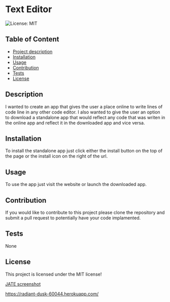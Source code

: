 

  # Text Editor
  ![License: MIT](https://img.shields.io/badge/License-MIT-blue.svg)

  ## Table of Content
  - [Project description](#Description)
  - [Installation](#Installation)
  - [Usage](#Usage)
  - [Contribution](#Contribution)
  - [Tests](#Test)
  - [License](#license)

  ## Description
  I wanted to create an app that gives the user a place online to write lines of code line in any other code editor. I also wanted to give the user an option to download a standalone app that would reflect any code that was writen in the online app and reflect it in the downloaded app and vice versa.

  ## Installation
  To install the standalone app just click either the install button on the top of the page or the install icon on the right of the url.

  ## Usage
  To use the app just visit the website or launch the downloaded app.

  ## Contribution
  If you would like to contribute to this project please clone the repository and submit a pull request to potentially have your code implamented.
  
  ## Tests
  None

  ## License
This project is licensed under the MIT license!

[JATE screenshot](https://user-images.githubusercontent.com/110742147/212572463-058a5c5b-2fd8-4cf7-ba09-f059d1ea8be9.PNG)

   
https://radiant-dusk-60044.herokuapp.com/
